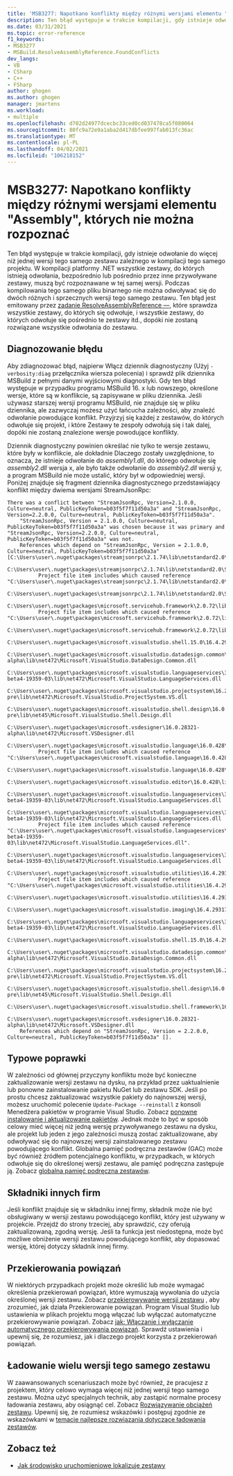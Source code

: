 ```yaml
---
title: 'MSB3277: Napotkano konflikty między różnymi wersjami elementu "Assembly", których nie można rozpoznać.'
description: Ten błąd występuje w trakcie kompilacji, gdy istnieje odwołanie do więcej niż jednej wersji tego samego zestawu zależnego w kompilacji tego samego projektu.
ms.date: 03/31/2021
ms.topic: error-reference
f1_keywords:
- MSB3277
- MSBuild.ResolveAssemblyReference.FoundConflicts
dev_langs:
- VB
- CSharp
- C++
- FSharp
author: ghogen
ms.author: ghogen
manager: jmartens
ms.workload:
- multiple
ms.openlocfilehash: d702d24977dcecbc33ced0cd037478ca5f080064
ms.sourcegitcommit: 80fc9a72e9a1aba2d417dbfee997fab013fc36ac
ms.translationtype: MT
ms.contentlocale: pl-PL
ms.lasthandoff: 04/02/2021
ms.locfileid: "106218152"
---
```

# <a name="msb3277-found-conflicts-between-different-versions-of-assembly-that-could-not-be-resolved"></a>MSB3277: Napotkano konflikty między różnymi wersjami elementu "Assembly", których nie można rozpoznać

Ten błąd występuje w trakcie kompilacji, gdy istnieje odwołanie do więcej niż jednej wersji tego samego zestawu zależnego w kompilacji tego samego projektu. W kompilacji platformy .NET wszystkie zestawy, do których istnieją odwołania, bezpośrednio lub pośrednio przez inne przywoływane zestawy, muszą być rozpoznawane w tej samej wersji. Podczas kompilowania tego samego pliku binarnego nie można odwoływać się do dwóch różnych i sprzecznych wersji tego samego zestawu. Ten błąd jest emitowany przez [zadanie ResolveAssemblyReference —](../resolveassemblyreference-task.md), które sprawdza wszystkie zestawy, do których się odwołuje, i wszystkie zestawy, do których odwołuje się pośrednio te zestawy itd., dopóki nie zostaną rozwiązane wszystkie odwołania do zestawu.

## <a name="diagnosing-the-error"></a>Diagnozowanie błędu

Aby zdiagnozować błąd, najpierw Włącz dziennik diagnostyczny (Użyj `-verbosity:diag` przełącznika wiersza polecenia) i sprawdź plik dziennika MSBuild z pełnymi danymi wyjściowymi diagnostyki. Gdy ten błąd występuje w przypadku programu MSBuild 16. x lub nowszego, określone wersje, które są w konflikcie, są zapisywane w pliku dziennika. Jeśli używasz starszej wersji programu MSBuild, nie znajduje się w pliku dziennika, ale zazwyczaj możesz użyć łańcucha zależności, aby znaleźć odwołanie powodujące konflikt. Przyjrzyj się każdej z zestawów, do których odwołuje się projekt, i które Zestawy te zespoły odwołują się i tak dalej, dopóki nie zostaną znalezione wersje powodujące konflikty.

Dziennik diagnostyczny powinien określać nie tylko te wersje zestawu, które były w konflikcie, ale dokładnie Dlaczego zostały uwzględnione, to oznacza, że istnieje odwołanie do *assembly1.dll*, do którego odwołuje się *assembly2.dll* wersja x, ale było także odwołanie do *assembly2.dll* wersji y, a program MSBuild nie może ustalić, który był w odpowiedniej wersji.  Poniżej znajduje się fragment dziennika diagnostycznego przedstawiający konflikt między dwiema wersjami StreamJsonRpc:

```output
There was a conflict between "StreamJsonRpc, Version=2.1.0.0, Culture=neutral, PublicKeyToken=b03f5f7f11d50a3a" and "StreamJsonRpc, Version=2.2.0.0, Culture=neutral, PublicKeyToken=b03f5f7f11d50a3a".
    "StreamJsonRpc, Version = 2.1.0.0, Culture=neutral, PublicKeyToken=b03f5f7f11d50a3a" was chosen because it was primary and "StreamJsonRpc, Version=2.2.0.0, Culture=neutral, PublicKeyToken=b03f5f7f11d50a3a" was not.
    References which depend on "StreamJsonRpc, Version = 2.1.0.0, Culture=neutral, PublicKeyToken=b03f5f7f11d50a3a" [C:\Users\user\.nuget\packages\streamjsonrpc\2.1.74\lib\netstandard2.0\StreamJsonRpc.dll].
    C:\Users\user\.nuget\packages\streamjsonrpc\2.1.74\lib\netstandard2.0\StreamJsonRpc.dll
          Project file item includes which caused reference "C:\Users\user\.nuget\packages\streamjsonrpc\2.1.74\lib\netstandard2.0\StreamJsonRpc.dll".
            C:\Users\user\.nuget\packages\streamjsonrpc\2.1.74\lib\netstandard2.0\StreamJsonRpc.dll
        C:\Users\user\.nuget\packages\microsoft.servicehub.framework\2.0.72\lib\netstandard2.0\Microsoft.ServiceHub.Framework.dll
          Project file item includes which caused reference "C:\Users\user\.nuget\packages\microsoft.servicehub.framework\2.0.72\lib\netstandard2.0\Microsoft.ServiceHub.Framework.dll".
            C:\Users\user\.nuget\packages\microsoft.servicehub.framework\2.0.72\lib\netstandard2.0\Microsoft.ServiceHub.Framework.dll
            C:\Users\user\.nuget\packages\microsoft.visualstudio.shell.15.0\16.4.29318.21\lib\net472\Microsoft.VisualStudio.Shell.15.0.dll
            C:\Users\user\.nuget\packages\microsoft.visualstudio.datadesign.common\16.0.28321-alpha\lib\net472\Microsoft.VisualStudio.DataDesign.Common.dll
            C:\Users\user\.nuget\packages\microsoft.visualstudio.languageservices\3.2.0-beta4-19359-03\lib\net472\Microsoft.VisualStudio.LanguageServices.dll
            C:\Users\user\.nuget\packages\microsoft.visualstudio.projectsystem\16.2.133-pre\lib\net472\Microsoft.VisualStudio.ProjectSystem.VS.dll
            C:\Users\user\.nuget\packages\microsoft.visualstudio.shell.design\16.0.28316-pre\lib\net45\Microsoft.VisualStudio.Shell.Design.dll
            C:\Users\user\.nuget\packages\microsoft.vsdesigner\16.0.28321-alpha\lib\net472\Microsoft.VSDesigner.dll
        C:\Users\user\.nuget\packages\microsoft.visualstudio.language\16.0.428\lib\net472\Microsoft.VisualStudio.Language.dll
          Project file item includes which caused reference "C:\Users\user\.nuget\packages\microsoft.visualstudio.language\16.0.428\lib\net472\Microsoft.VisualStudio.Language.dll".
            C:\Users\user\.nuget\packages\microsoft.visualstudio.language\16.0.428\lib\net472\Microsoft.VisualStudio.Language.dll
            C:\Users\user\.nuget\packages\microsoft.visualstudio.editor\16.0.428\lib\net472\Microsoft.VisualStudio.Editor.dll
            C:\Users\user\.nuget\packages\microsoft.visualstudio.languageservices\3.2.0-beta4-19359-03\lib\net472\Microsoft.VisualStudio.LanguageServices.dll
        C:\Users\user\.nuget\packages\microsoft.visualstudio.languageservices\3.2.0-beta4-19359-03\lib\net472\Microsoft.VisualStudio.LanguageServices.dll
          Project file item includes which caused reference "C:\Users\user\.nuget\packages\microsoft.visualstudio.languageservices\3.2.0-beta4-19359-03\lib\net472\Microsoft.VisualStudio.LanguageServices.dll".
            C:\Users\user\.nuget\packages\microsoft.visualstudio.languageservices\3.2.0-beta4-19359-03\lib\net472\Microsoft.VisualStudio.LanguageServices.dll
        C:\Users\user\.nuget\packages\microsoft.visualstudio.utilities\16.4.29317.144\lib\net46\Microsoft.VisualStudio.Utilities.dll
          Project file item includes which caused reference "C:\Users\user\.nuget\packages\microsoft.visualstudio.utilities\16.4.29317.144\lib\net46\Microsoft.VisualStudio.Utilities.dll".
            C:\Users\user\.nuget\packages\microsoft.visualstudio.utilities\16.4.29317.144\lib\net46\Microsoft.VisualStudio.Utilities.dll
            C:\Users\user\.nuget\packages\microsoft.visualstudio.imaging\16.4.29317.144\lib\net472\Microsoft.VisualStudio.Imaging.dll
            C:\Users\user\.nuget\packages\microsoft.visualstudio.languageservices\3.2.0-beta4-19359-03\lib\net472\Microsoft.VisualStudio.LanguageServices.dll
            C:\Users\user\.nuget\packages\microsoft.visualstudio.shell.15.0\16.4.29318.21\lib\net472\Microsoft.VisualStudio.Shell.15.0.dll
            C:\Users\user\.nuget\packages\microsoft.visualstudio.datadesign.common\16.0.28321-alpha\lib\net472\Microsoft.VisualStudio.DataDesign.Common.dll
            C:\Users\user\.nuget\packages\microsoft.visualstudio.projectsystem\16.2.133-pre\lib\net472\Microsoft.VisualStudio.ProjectSystem.VS.dll
            C:\Users\user\.nuget\packages\microsoft.visualstudio.shell.design\16.0.28316-pre\lib\net45\Microsoft.VisualStudio.Shell.Design.dll
            C:\Users\user\.nuget\packages\microsoft.visualstudio.shell.framework\16.4.29318.21\lib\net472\Microsoft.VisualStudio.Shell.Framework.dll
            C:\Users\user\.nuget\packages\microsoft.vsdesigner\16.0.28321-alpha\lib\net472\Microsoft.VSDesigner.dll
    References which depend on "StreamJsonRpc, Version = 2.2.0.0, Culture=neutral, PublicKeyToken=b03f5f7f11d50a3a" [].
```

## <a name="common-fixes"></a>Typowe poprawki

W zależności od głównej przyczyny konfliktu może być konieczne zaktualizowanie wersji zestawu na dysku, na przykład przez uaktualnienie lub ponowne zainstalowanie pakietu NuGet lub zestawu SDK. Jeśli po prostu chcesz zaktualizować wszystkie pakiety do najnowszej wersji, możesz uruchomić polecenie `Update-Package --reinstall` z konsoli Menedżera pakietów w programie Visual Studio. Zobacz [ponowne instalowanie i aktualizowanie pakietów](/nuget/consume-packages/reinstalling-and-updating-packages). Jednak może to być w sposób celowy mieć więcej niż jedną wersję przywoływanego zestawu na dysku, ale projekt lub jeden z jego zależności muszą zostać zaktualizowane, aby odwoływać się do najnowszej wersji zainstalowanego zestawu powodującego konflikt. Globalna pamięć podręczna zestawów (GAC) może być również źródłem potencjalnego konfliktu, w przypadkach, w których odwołuje się do określonej wersji zestawu, ale pamięć podręczna zastępuje ją. Zobacz [globalna pamięć podręczna zestawów](/dotnet/framework/app-domains/gac).

## <a name="third-party-components"></a>Składniki innych firm

Jeśli konflikt znajduje się w składniku innej firmy, składnik może nie być obsługiwany w wersji zestawu powodującego konflikt, który jest używany w projekcie. Przejdź do strony trzeciej, aby sprawdzić, czy oferują zaktualizowaną, zgodną wersję. Jeśli ta funkcja jest niedostępna, może być możliwe obniżenie wersji zestawu powodującego konflikt, aby dopasować wersję, której dotyczy składnik innej firmy.

## <a name="binding-redirects"></a>Przekierowania powiązań

W niektórych przypadkach projekt może określić lub może wymagać określenia przekierowań powiązań, które wymuszają wywołania do użycia określonej wersji zestawu. Zobacz [przekierowywanie wersji zestawu](/dotnet/framework/configure-apps/redirect-assembly-versions) , aby zrozumieć, jak działa Przekierowanie powiązań. Program Visual Studio lub ustawienia w plikach projektu mogą włączać lub wyłączać automatyczne przekierowywanie powiązań. Zobacz [jak: Włączanie i wyłączanie automatycznego przekierowywania powiązań](/dotnet/framework/configure-apps/how-to-enable-and-disable-automatic-binding-redirection). Sprawdź ustawienia i upewnij się, że rozumiesz, jak i dlaczego projekt korzysta z przekierowań powiązań.

## <a name="loading-multiple-versions-of-the-same-assembly"></a>Ładowanie wielu wersji tego samego zestawu

W zaawansowanych scenariuszach może być również, że pracujesz z projektem, który celowo wymaga więcej niż jednej wersji tego samego zestawu. Można użyć specjalnych technik, aby zastąpić normalne procesy ładowania zestawu, aby osiągnąć cel. Zobacz [Rozwiązywanie obciążeń zestawu](/dotnet/standard/assembly/resolve-loads). Upewnij się, że rozumiesz wskazówki i postępuj zgodnie ze wskazówkami w [temacie najlepsze rozwiązania dotyczące ładowania zestawów](/dotnet/framework/deployment/best-practices-for-assembly-loading).

## <a name="see-also"></a>Zobacz też

- [Jak środowisko uruchomieniowe lokalizuje zestawy](/dotnet/framework/deployment/how-the-runtime-locates-assemblies)